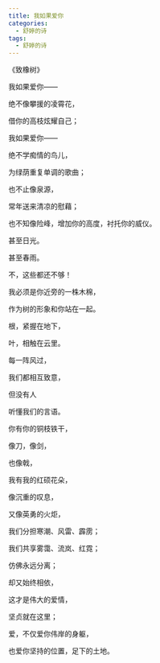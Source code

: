 ```yaml
---
title: 我如果爱你
categories:
  - 舒婷的诗
tags:
  - 舒婷的诗
---
```



《致橡树》  


我如果爱你——  


绝不像攀援的凌霄花，  

借你的高枝炫耀自己；  

我如果爱你——  


绝不学痴情的鸟儿，  


为绿荫重复单调的歌曲；  


也不止像泉源，  


常年送来清凉的慰藉；  


也不知像险峰，增加你的高度，衬托你的威仪。  


甚至日光。  


甚至春雨。  


不，这些都还不够！  


我必须是你近旁的一株木棉，  


作为树的形象和你站在一起。  


根，紧握在地下，  


叶，相触在云里。  


每一阵风过，  


我们都相互致意，  


但没有人  


听懂我们的言语。  


你有你的铜枝铁干，  


像刀，像剑，  


也像戟，  


我有我的红硕花朵，  


像沉重的叹息，  


又像英勇的火炬，  


我们分担寒潮、风雷、霹雳；  


我们共享雾霭、流岚、红霓；  


仿佛永远分离；  


却又始终相依，  


这才是伟大的爱情，  


坚贞就在这里；  


爱，不仅爱你伟岸的身躯，  


也爱你坚持的位置，足下的土地。
